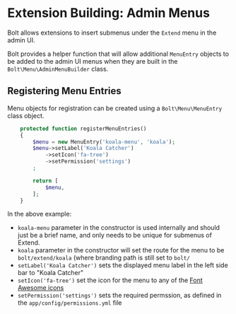 Extension Building: Admin Menus
===============================

Bolt allows extensions to insert submenus under the `Extend` menu in the admin
UI.

Bolt provides a helper function that will allow additional `MenuEntry` objects
to be added to the admin UI menus when they are built in the
`Bolt\Menu\AdminMenuBuilder` class.

Registering Menu Entries
------------------------

Menu objects for registration can be created using a `Bolt\Menu\MenuEntry`
class object.


```php
    protected function registerMenuEntries()
    {
        $menu = new MenuEntry('koala-menu', 'koala');
        $menu->setLabel('Koala Catcher')
            ->setIcon('fa-tree')
            ->setPermission('settings')
        ;

        return [
            $menu,
        ];
    }
```

In the above example:

  * `koala-menu` parameter in the constructor is used internally and should just
    be a brief name, and only needs to be unique for submenus of Extend.
  * `koala` parameter in the constructor will set the route for the menu to be
    `bolt/extend/koala` (where branding path is still set to `bolt/`
  * `setLabel('Koala Catcher')` sets the displayed menu label in the left side
    bar to "Koala Catcher"
  * `setIcon('fa-tree')` set the icon for the menu to any of the
    [Font Awesome icons](https://fortawesome.github.io/Font-Awesome/cheatsheet/)
  * `setPermission('settings')` sets the required permssion, as defined in the
    `app/config/permissions.yml` file
